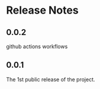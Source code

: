 # Release Notes

## 0.0.2

github actions workflows

## 0.0.1

The 1st public release of the project.
